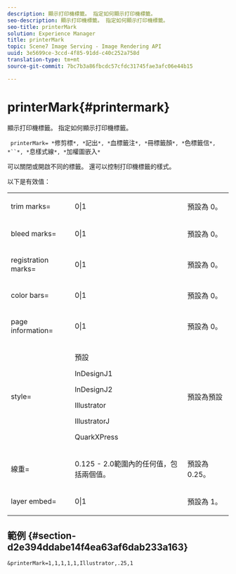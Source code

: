 ```yaml
---
description: 顯示打印機標籤。 指定如何顯示打印機標籤。
seo-description: 顯示打印機標籤。 指定如何顯示打印機標籤。
seo-title: printerMark
solution: Experience Manager
title: printerMark
topic: Scene7 Image Serving - Image Rendering API
uuid: 3e5699ce-3ccd-4f85-91dd-c40c252a758d
translation-type: tm+mt
source-git-commit: 7bc7b3a86fbcdc57cfdc31745fae3afc06e44b15

---
```



# printerMark{#printermark}

顯示打印機標籤。 指定如何顯示打印機標籤。

` printerMark= *`修剪標`*, *`記出`*, *`血標籤注`*, *`冊標籤顏`*, *`色標籤信`*, *``*, *`息樣式線`*, *`加權圖嵌入`*`

可以關閉或開啟不同的標籤。 還可以控制打印機標籤的樣式。

以下是有效值：

<table id="simpletable_C84560940CAC46D8BE9D0EFEE5EBF323"> 
 <tr class="strow"> 
  <td class="stentry"> <p>trim marks= </p></td> 
  <td class="stentry"> <p>0|1 </p></td> 
  <td class="stentry"> <p>預設為 0。 </p></td> 
 </tr> 
 <tr class="strow"> 
  <td class="stentry"> <p>bleed marks= </p></td> 
  <td class="stentry"> <p>0|1 </p></td> 
  <td class="stentry"> <p>預設為 0。 </p></td> 
 </tr> 
 <tr class="strow"> 
  <td class="stentry"> <p>registration marks= </p></td> 
  <td class="stentry"> <p>0|1 </p></td> 
  <td class="stentry"> <p>預設為 0。 </p></td> 
 </tr> 
 <tr class="strow"> 
  <td class="stentry"> <p>color bars= </p></td> 
  <td class="stentry"> <p>0|1 </p></td> 
  <td class="stentry"> <p>預設為 0。 </p></td> 
 </tr> 
 <tr class="strow"> 
  <td class="stentry"> <p>page information= </p></td> 
  <td class="stentry"> <p>0|1 </p></td> 
  <td class="stentry"> <p>預設為 0。 </p></td> 
 </tr> 
 <tr class="strow"> 
  <td class="stentry"> <p>style= </p></td> 
  <td class="stentry"> <p>預設 </p> <p>InDesignJ1 </p> <p>InDesignJ2 </p> <p>Illustrator </p> <p>IllustratorJ </p> <p>QuarkXPress </p> </td> 
  <td class="stentry"> <p>預設為預設 </p></td> 
 </tr> 
 <tr class="strow"> 
  <td class="stentry"> <p>線重= </p></td> 
  <td class="stentry"> <p>0.125 - 2.0範圍內的任何值，包括兩個值。 </p></td> 
  <td class="stentry"> <p>預設為 0.25。 </p></td> 
 </tr> 
 <tr class="strow"> 
  <td class="stentry"> <p>layer embed= </p></td> 
  <td class="stentry"> <p>0|1 </p></td> 
  <td class="stentry"> <p>預設為 1。 </p></td> 
 </tr> 
</table>

## 範例 {#section-d2e394ddabe14f4ea63af6dab233a163}

`&printerMark=1,1,1,1,1,Illustrator,.25,1`
